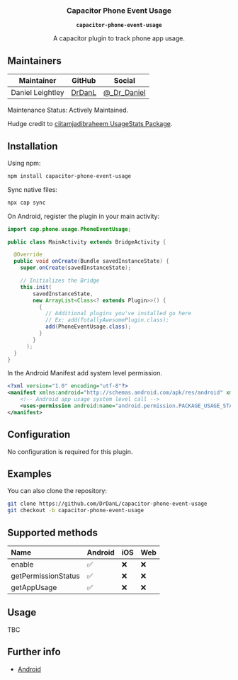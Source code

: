 <h3 align="center">Capacitor Phone Event Usage</h3>
<p align="center"><strong><code>capacitor-phone-event-usage</code></strong></p>
<p align="center">A capacitor plugin to track phone app usage.</p>

## Maintainers

| Maintainer    | GitHub                                      | Social                                           |
| ------------- | ------------------------------------------- | ------------------------------------------------ |
| Daniel Leightley| [DrDanL](https://github.com/DrDanL) | [@_Dr_Daniel](https://twitter.com/_Dr_Daniel) |

Maintenance Status: Actively Maintained.

Hudge credit to [ciitamjadibraheem UsageStats Package](https://github.com/ciitamjadibraheem/UsageStats).

## Installation

Using npm:

```bash
npm install capacitor-phone-event-usage
```

Sync native files:

```bash
npx cap sync
```
On Android, register the plugin in your main activity:

```java
import cap.phone.usage.PhoneEventUsage;

public class MainActivity extends BridgeActivity {

  @Override
  public void onCreate(Bundle savedInstanceState) {
    super.onCreate(savedInstanceState);

    // Initializes the Bridge
    this.init(
        savedInstanceState,
        new ArrayList<Class<? extends Plugin>>() {
          {
            // Additional plugins you've installed go here
            // Ex: add(TotallyAwesomePlugin.class);
            add(PhoneEventUsage.class);
          }
        }
      );
  }
}
```
In the Android Manifest add system level permission. 

```xml
<?xml version="1.0" encoding="utf-8"?>
<manifest xmlns:android="http://schemas.android.com/apk/res/android" xmlns:tools="http://schemas.android.com/tools" package="kcmhr.tsyp.ration">
    <!-- Android app usage system level call -->
    <uses-permission android:name="android.permission.PACKAGE_USAGE_STATS" tools:ignore="ProtectedPermissions"/>
</manifest>

```

## Configuration

No configuration is required for this plugin.

## Examples

You can also clone the repository:

```bash
git clone https://github.com/DrDanL/capacitor-phone-event-usage
git checkout -b capacitor-phone-event-usage
```

## Supported methods

| Name                      | Android | iOS | Web |
| :------------------------ | :------ | :-- | :-- |
| enable                 | ✅      | ❌  | ❌  |
| getPermissionStatus                    | ✅     | ❌  | ❌  |
| getAppUsage                   | ✅      | ❌  | ❌  |

## Usage

TBC

## Further info

- [Android](https://developer.android.com/reference/android/app/usage/UsageStats)
